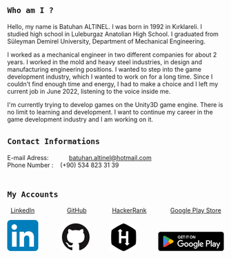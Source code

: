## `Who am I ?`

Hello, my name is Batuhan ALTINEL. I was born in 1992 in Kırklareli. I studied high school in Luleburgaz Anatolian High School. I graduated from Süleyman Demirel University, Department of Mechanical Engineering.

I worked as a mechanical engineer in two different companies for about 2 years. I worked in the mold and heavy steel industries, in design and manufacturing engineering positions. I wanted to step into the game development industry, which I wanted to work on for a long time. Since I couldn't find enough time and energy, I had to make a choice and I left my current job in June 2022, listening to the voice inside me.

I'm currently trying to develop games on the Unity3D game engine. There is no limit to learning and development. I want to continue my career in the game development industry and I am working on it.
## `Contact Informations`
E-mail Adress:&nbsp; &nbsp; &nbsp; &nbsp; &nbsp; &nbsp; batuhan.altinel@hotmail.com <br>
Phone Number : &nbsp; &nbsp;(+90) 534 823 31 39
<br><br>
## `My Accounts`


&nbsp; [LinkedIn](https://www.linkedin.com/in/batuhan-altinel/)
 &nbsp; &nbsp; &nbsp; &nbsp; &nbsp; &nbsp; &nbsp; &nbsp; &nbsp; [GitHub](https://github.com/BatuhanAltinel)  &nbsp; &nbsp; &nbsp; &nbsp; &nbsp; &nbsp; &nbsp; [HackerRank](https://www.hackerrank.com/batuhan_altinel?hr_r=1) 
  &nbsp; &nbsp; &nbsp; &nbsp; &nbsp; &nbsp; &nbsp;[Google Play Store](https://play.google.com/store/apps/developer?id=Batuhan+ALTINEL)


![](Image/LinkedIn_icon.svg.png)&nbsp; &nbsp; &nbsp; &nbsp; &nbsp; &nbsp; &nbsp; 
![](Image/GitHub-Mark-64px.png)&nbsp; &nbsp; &nbsp; &nbsp; &nbsp; &nbsp;
![](Image/icon-hackerrank-64.png)&nbsp; &nbsp; &nbsp; &nbsp; &nbsp; &nbsp;
![](Image/googleplay.png)
